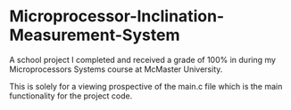 # Microprocessor-Inclination-Measurement-System
A school project I completed and received a grade of 100% in during my Microprocessors Systems course at McMaster University.

This is solely for a viewing prospective of the main.c file which is the main functionality for the project code.

